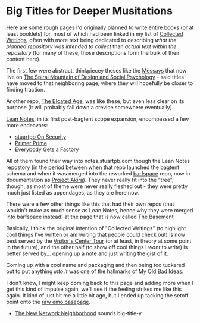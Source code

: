 # Big Titles for Deeper Musitations

Here are some rough pages I'd originally planned to write entire books (or at least booklets) for, most of which had been linked in my list of [Collected Writings][], often with more text being dedicated to describing *what the planned repository was intended to collect* than *actual text within the repository* (for many of these, those descriptions form the bulk of their content here).

[Collected Writings]: https://github.com/stuartpb/collected-writings

The first few were abstract, thinkpiecey theses like the [Messays](8f2359ae-186f-4878-b5e5-33f3c177e6fc.md) that now live on [The Spiral Mountain of Design and Social Psychology](458f8a16-f237-4f8e-8e17-474408732536.md) - said titles have moved to that neighboring page, where they will hopefully be closer to finding traction.

Another repo, [The Bloated Age](a55b7efe-20ab-4cb1-a3ae-56f774619575.md), was like these, but even less clear on its purpose (it will probably fall down a crevice somewhere eventually).

[Lean Notes](f00c3d23-8848-4bb4-8d7a-d009f7344374.md), in its first post-bagtent scope expansion, encompassed a few more endeavors:

- [stuartpb On Security](4dd64124-8e20-4901-aae4-5876361adc85.md)
- [Primer Prime](b4195691-701c-48c6-a3d7-e4fe9123728e.md)
- [Everybody Gets a Factory](8cbd867d-1a63-4d1f-9c83-cab019fe87bd.md)

All of them found their way into notes.stuartpb.com though the Lean Notes repostory (in the period between when that repo launched the bagtent schema and when it was merged into the reworked [barfspace][] repo, now in documentation as [Project Akira][]). They never really fit into the "tree", though, as most of theme were never really fleshed out - they were pretty much just listed as appendages, as they are here now.

[barfspace]: 7f9a66a0-38fc-49e0-8489-270cdd3036ee.md
[Project Akira]: dadfc5e5-cfb6-4f7d-88c0-bcd64b91feac.md

There were a few other things like this that had their own repos (that wouldn't make as much sense as Lean Notes, hence why they were merged into barfspace instead) at the page that is now called [The Basement][]

[The Basement]: 4adf317e-82f2-4241-9231-e6d23667aeaf.md

Basically, I think the original intention of "Collected Writings" (to highlight cool things I've written or am writing that people could check out) is now best served by the [Visitor's Center Tour][VCT] (or at least, in theory at some point in the future), and the other half (to show off cool things I *want* to write) is better served by... opening up a note and just writing the gist of it.

[VCT]: 434dd429-b16d-4924-996f-aaf2ebff29ef.md

Coming up with a cool name and packaging and then being too tuckered out to put anything *into it* was one of the hallmarks of [My Old Bad Ideas][MOBI].

[MOBI]: f3f3d6ba-6342-415a-9f3b-ab4f1d75a692.md

I don't know, I might keep coming back to this page and adding more when I get this kind of impulse again, we'll see if the feeling strikes me like this again. It kind of just hit me a little bit ago, but I ended up tacking the setoff point onto the [raw emo basepage][grumblr].

[grumblr]: a281eee4-5e61-4026-846a-40fed7d38db9.md

- [The New Network Neighborhood](8905d737-8f2a-4de7-a850-c1f2b04cd45e.md) sounds big-title-y

